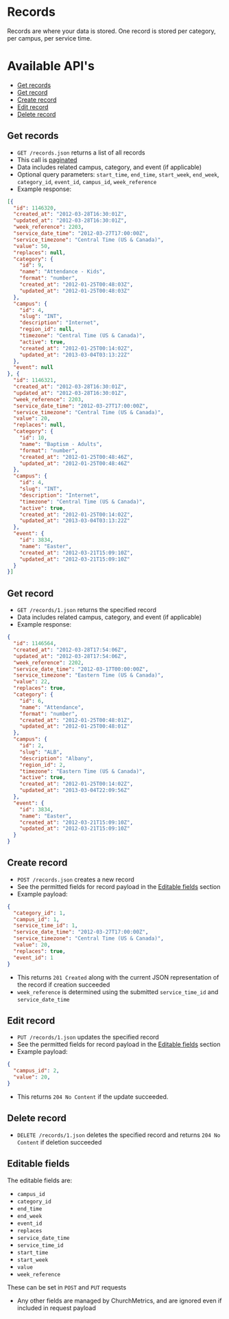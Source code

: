# Records

Records are where your data is stored. One record is stored per category, per campus, per service time.

# Available API's

- [Get records](#get-records)
- [Get record](#get-record)
- [Create record](#create-record)
- [Edit record](#edit-record)
- [Delete record](#delete-record)

## Get records

* `GET /records.json` returns a list of all records
* This call is [paginated](../README.md#pagination)
* Data includes related campus, category, and event (if applicable)
* Optional query parameters: `start_time`, `end_time`, `start_week`, `end_week`, `category_id`, `event_id`, `campus_id`, `week_reference`
* Example response:
```json
[{
  "id": 1146320,
  "created_at": "2012-03-28T16:30:01Z",
  "updated_at": "2012-03-28T16:30:01Z",
  "week_reference": 2203,
  "service_date_time": "2012-03-27T17:00:00Z",
  "service_timezone": "Central Time (US & Canada)",
  "value": 50,
  "replaces": null,
  "category": {
    "id": 9,
    "name": "Attendance - Kids",
    "format": "number",
    "created_at": "2012-01-25T00:48:03Z",
    "updated_at": "2012-01-25T00:48:03Z"
  },
  "campus": {
    "id": 4,
    "slug": "INT",
    "description": "Internet",
    "region_id": null,
    "timezone": "Central Time (US & Canada)",
    "active": true,
    "created_at": "2012-01-25T00:14:02Z",
    "updated_at": "2013-03-04T03:13:22Z"
  },
  "event": null
}, {
  "id": 1146321,
  "created_at": "2012-03-28T16:30:01Z",
  "updated_at": "2012-03-28T16:30:01Z",
  "week_reference": 2203,
  "service_date_time": "2012-03-27T17:00:00Z",
  "service_timezone": "Central Time (US & Canada)",
  "value": 20,
  "replaces": null,
  "category": {
    "id": 10,
    "name": "Baptism - Adults",
    "format": "number",
    "created_at": "2012-01-25T00:48:46Z",
    "updated_at": "2012-01-25T00:48:46Z"
  },
  "campus": {
    "id": 4,
    "slug": "INT",
    "description": "Internet",
    "timezone": "Central Time (US & Canada)",
    "active": true,
    "created_at": "2012-01-25T00:14:02Z",
    "updated_at": "2013-03-04T03:13:22Z"
  },
  "event": {
    "id": 3834,
    "name": "Easter",
    "created_at": "2012-03-21T15:09:10Z",
    "updated_at": "2012-03-21T15:09:10Z"
  }
}]
```

## Get record

* `GET /records/1.json` returns the specified record
* Data includes related campus, category, and event (if applicable)
* Example response:
```json
{
  "id": 1146564,
  "created_at": "2012-03-28T17:54:06Z",
  "updated_at": "2012-03-28T17:54:06Z",
  "week_reference": 2202,
  "service_date_time": "2012-03-17T00:00:00Z",
  "service_timezone": "Eastern Time (US & Canada)",
  "value": 22,
  "replaces": true,
  "category": {
    "id": 6,
    "name": "Attendance",
    "format": "number",
    "created_at": "2012-01-25T00:48:01Z",
    "updated_at": "2012-01-25T00:48:01Z"
  },
  "campus": {
    "id": 2,
    "slug": "ALB",
    "description": "Albany",
    "region_id": 2,
    "timezone": "Eastern Time (US & Canada)",
    "active": true,
    "created_at": "2012-01-25T00:14:02Z",
    "updated_at": "2013-03-04T22:09:56Z"
  },
  "event": {
    "id": 3834,
    "name": "Easter",
    "created_at": "2012-03-21T15:09:10Z",
    "updated_at": "2012-03-21T15:09:10Z"
  }
}
```

## Create record

* `POST /records.json` creates a new record
* See the permitted fields for record payload in the [Editable fields](#editable-fields) section
* Example payload:
```json
{
  "category_id": 1,
  "campus_id": 1,
  "service_time_id": 1,
  "service_date_time": "2012-03-27T17:00:00Z",
  "service_timezone": "Central Time (US & Canada)",
  "value": 20,
  "replaces": true,
  "event_id": 1  
}
```
* This returns `201 Created` along with the current JSON representation of the record if creation succeeded
* `week_reference` is determined using the submitted `service_time_id` and `service_date_time`

## Edit record

* `PUT /records/1.json` updates the specified record
* See the permitted fields for record payload in the [Editable fields](#editable-fields) section
* Example payload:
```json
{
  "campus_id": 2,
  "value": 20,
}
```
* This returns `204 No Content` if the update succeeded.

## Delete record

* `DELETE /records/1.json` deletes the specified record and returns `204 No Content` if deletion succeeded

## Editable fields

The editable fields are:
- `campus_id`
- `category_id`
- `end_time`
- `end_week`
- `event_id`
- `replaces`
- `service_date_time`
- `service_time_id`
- `start_time`
- `start_week`
- `value`
- `week_reference`

These can be set in `POST` and `PUT` requests
- Any other fields are managed by ChurchMetrics, and are ignored even if included in request payload
